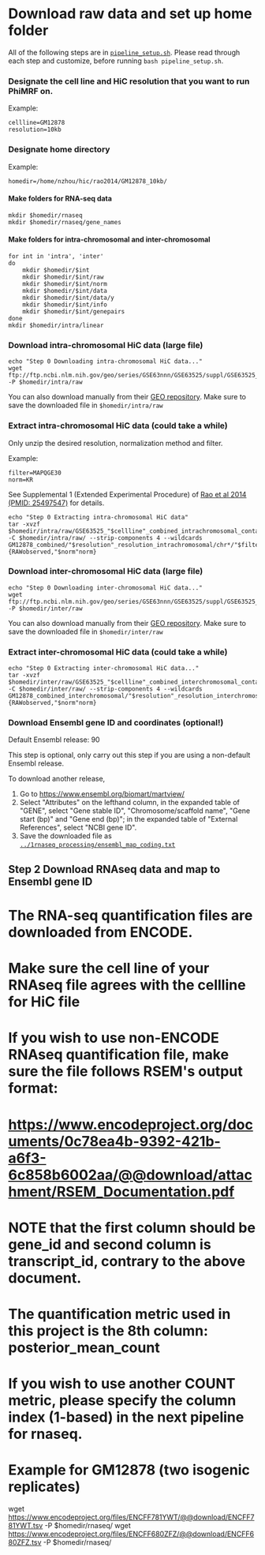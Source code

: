 # Download raw data and set up home folder

All of the following steps are in [`pipeline_setup.sh`](0setup/pipeline_setup.sh). Please read through each step and customize, before running `bash pipeline_setup.sh`.

### Designate the cell line and HiC resolution that you want to run PhiMRF on.

Example: 

```
cellline=GM12878
resolution=10kb
```

### Designate home directory

Example:

`homedir=/home/nzhou/hic/rao2014/GM12878_10kb/`


#### Make folders for RNA-seq data
```
mkdir $homedir/rnaseq
mkdir $homedir/rnaseq/gene_names
```

#### Make folders for intra-chromosomal and inter-chromosomal
```
for int in 'intra', 'inter'
do
	mkdir $homedir/$int
	mkdir $homedir/$int/raw
	mkdir $homedir/$int/norm
	mkdir $homedir/$int/data
	mkdir $homedir/$int/data/y
	mkdir $homedir/$int/info
	mkdir $homedir/$int/genepairs
done
mkdir $homedir/intra/linear
```


### Download intra-chromosomal HiC data (large file)
```
echo "Step 0 Downloading intra-chromosomal HiC data..."
wget ftp://ftp.ncbi.nlm.nih.gov/geo/series/GSE63nnn/GSE63525/suppl/GSE63525_"$cellline"_combined_intrachromosomal_contact_matrices.tar.gz -P $homedir/intra/raw
```
You can also download manually from their [GEO repository](https://www.ncbi.nlm.nih.gov/geo/query/acc.cgi?acc=GSE63525). Make sure to save the downloaded file in `$homedir/intra/raw`


### Extract intra-chromosomal HiC data (could take a while)

Only unzip the desired resolution, normalization method and filter.

Example:
```
filter=MAPQGE30
norm=KR
```
See Supplemental 1 (Extended Experimental Procedure) of [Rao et al 2014 (PMID: 25497547)](https://www.ncbi.nlm.nih.gov/pubmed/25497547) for details.

```
echo "Step 0 Extracting intra-chromosomal HiC data"
tar -xvzf $homedir/intra/raw/GSE63525_"$cellline"_combined_intrachromosomal_contact_matrices.tar.gz -C $homedir/intra/raw/ --strip-components 4 --wildcards GM12878_combined/"$resolution"_resolution_intrachromosomal/chr*/"$filter"/*.{RAWobserved,"$norm"norm}
```

### Download inter-chromosomal HiC data (large file)
```
echo "Step 0 Downloading inter-chromosomal HiC data..."
wget ftp://ftp.ncbi.nlm.nih.gov/geo/series/GSE63nnn/GSE63525/suppl/GSE63525_"$cellline"_combined_interchromosomal_contact_matrices.tar.gz -P $homedir/inter/raw
```
You can also download manually from their [GEO repository](https://www.ncbi.nlm.nih.gov/geo/query/acc.cgi?acc=GSE63525). Make sure to save the downloaded file in `$homedir/inter/raw`

### Extract inter-chromosomal HiC data (could take a while)
```
echo "Step 0 Extracting inter-chromosomal HiC data..."
tar -xvzf $homedir/inter/raw/GSE63525_"$cellline"_combined_interchromosomal_contact_matrices.tar.gz -C $homedir/inter/raw/ --strip-components 4 --wildcards GM12878_combined_interchromosomal/"$resolution"_resolution_interchromosomal/chr*_chr*/"$filter"/*.{RAWobserved,"$norm"norm}
```


### Download Ensembl gene ID and coordinates (optional!)

Default Ensembl release: 90

This step is optional, only carry out this step if you are using a non-default Ensembl release.

To download another release, 

1. Go to https://www.ensembl.org/biomart/martview/
2. Select "Attributes" on the lefthand column, in the expanded table of "GENE", select "Gene stable ID", "Chromosome/scaffold name", "Gene start (bp)" and "Gene end (bp)"; in the expanded table of "External References", select "NCBI gene ID".
3. Save the downloaded file as  [`../1rnaseq_processing/ensembl_map_coding.txt`](../1rnaseq_processing/ensembl_map_coding.txt)


## Step 2 Download RNAseq data and map to Ensembl gene ID
# The RNA-seq quantification files are downloaded from ENCODE.
# Make sure the cell line of your RNAseq file agrees with the cellline for HiC file
# If you wish to use non-ENCODE RNAseq quantification file, make sure the file follows RSEM's output format:
# https://www.encodeproject.org/documents/0c78ea4b-9392-421b-a6f3-6c858b6002aa/@@download/attachment/RSEM_Documentation.pdf
# NOTE that the first column should be gene_id and second column is transcript_id, contrary to the above document.
# The quantification metric used in this project is the 8th column: posterior_mean_count
# If you wish to use another COUNT metric, please specify the column index (1-based) in the next pipeline for rnaseq.

# Example for GM12878 (two isogenic replicates)
wget https://www.encodeproject.org/files/ENCFF781YWT/@@download/ENCFF781YWT.tsv -P $homedir/rnaseq/
wget https://www.encodeproject.org/files/ENCFF680ZFZ/@@download/ENCFF680ZFZ.tsv -P $homedir/rnaseq/


